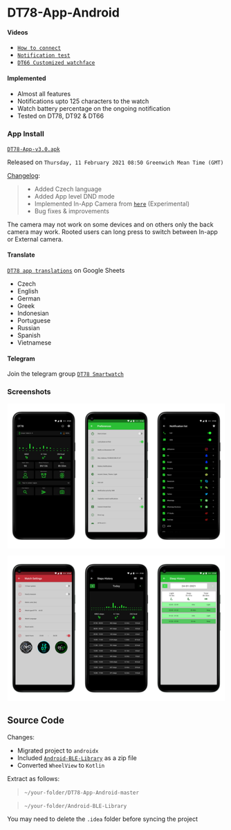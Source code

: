 # DT78-App-Android

#### Videos

+ [`How to connect`](https://youtu.be/4o1O2qxbPlw)
+ [`Notification test`](https://youtu.be/2429i_2OC2A)
+ [`DT66 Customized watchface`](https://youtu.be/CJ8nM-tDxSM)

#### Implemented

* Almost all features
* Notifications upto 125 characters to the watch
* Watch battery percentage on the ongoing notification
* Tested on DT78, DT92 & DT66

### App Install

[`DT78-App-v3.0.apk`](https://github.com/fbiego/DT78-App-Android/raw/master/app/release/DT78-App-v3.0.apk)

Released on `Thursday, 11 February 2021 08:50 Greenwich Mean Time (GMT)`

[Changelog](https://github.com/fbiego/DT78-App-Android/blob/master/app/release/changeLog.md):
>+ Added Czech language
>+ Added App level DND mode
>+ Implemented In-App Camera from [`here`](https://github.com/mmobin789/Android-Custom-Camera) (Experimental)
>+ Bug fixes & improvements

The camera may not work on some devices and on others only the back camera may work. Rooted users can long press to switch between In-app or External camera.



#### Translate

[`DT78 app translations`](https://docs.google.com/spreadsheets/d/1crHcLgeA30y7-kiXHY95TBrc7-_znlTKFR2QMc66zT4/edit?usp=sharing) on Google Sheets
+ Czech
+ English
+ German
+ Greek
+ Indonesian
+ Portuguese
+ Russian
+ Spanish
+ Vietnamese

#### Telegram

Join the telegram group [`DT78 Smartwatch`](https://t.me/dt78app)

### Screenshots

![1](dt78_app4.jpg?raw=true "3")

![2](dt78_app5.jpg?raw=true "2")

## Source Code

Changes:
+ Migrated project to `androidx`
+ Included [`Android-BLE-Library`](https://github.com/fbiego/DT78-App-Android/blob/master/Android-BLE-Library.zip) as a zip file
+ Converted `WheelView` to `Kotlin`

Extract as follows:
> `~/your-folder/DT78-App-Android-master`

> `~/your-folder/Android-BLE-Library`

You may need to delete the `.idea` folder before syncing the project

